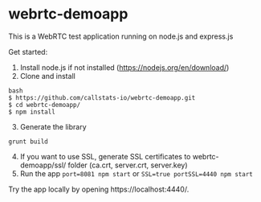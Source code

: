 # webrtc-demoapp

This is a WebRTC test application running on node.js and express.js


Get started:

1. Install node.js if not installed (https://nodejs.org/en/download/)
2. Clone and install
```
bash
$ https://github.com/callstats-io/webrtc-demoapp.git
$ cd webrtc-demoapp/
$ npm install
```
3. Generate the library
```
grunt build
```
4. If you want to use SSL, generate SSL certificates to webrtc-demoapp/ssl/ folder (ca.crt, server.crt, server.key)
5. Run the app
  ```port=8081 npm start```
or
  ```SSL=true portSSL=4440 npm start```

  Try the app locally by opening https://localhost:4440/.
